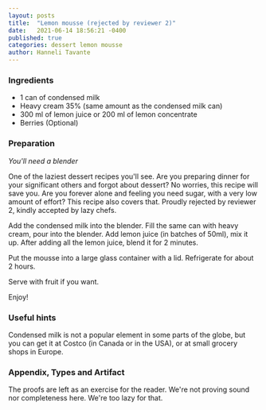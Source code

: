 ```yaml
---
layout: posts
title:  "Lemon mousse (rejected by reviewer 2)"
date:   2021-06-14 18:56:21 -0400
published: true
categories: dessert lemon mousse
author: Hanneli Tavante
---
```




### Ingredients

* 1 can of condensed milk
* Heavy cream 35% (same amount as the condensed milk can)
* 300 ml of lemon juice or 200 ml of lemon concentrate
* Berries (Optional)

### Preparation

*You'll need a blender*

One of the laziest dessert recipes you'll see. Are you preparing dinner for your significant others and forgot about dessert? No worries, this recipe will save you. Are you forever alone and feeling you need sugar, with a very low amount of effort? This recipe also covers that. Proudly rejected by reviewer 2, kindly accepted by lazy chefs.

Add the condensed milk into the blender. Fill the same can with heavy cream, pour into the blender. Add lemon juice (in batches of 50ml), mix it up. After adding all the lemon juice, blend it for 2 minutes.

Put the mousse into a large glass container with a lid. Refrigerate for about 2 hours.

Serve with fruit if you want.

Enjoy!

### Useful hints

Condensed milk is not a popular element in some parts of the globe, but you can get it at Costco (in Canada or in the USA), or at small grocery shops in Europe. 

### Appendix, Types and Artifact

The proofs are left as an exercise for the reader. We're not proving sound nor completeness here. We're too lazy for that.
